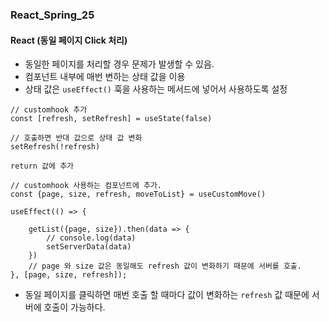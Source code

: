 ### React_Spring_25

#### React (동일 페이지 Click 처리)
- 동일한 페이지를 처리할 경우 문제가 발생할 수 있음.
- 컴포넌트 내부에 매번 변하는 상태 값을 이용
- 상태 값은 `useEffect()` 훅을 사용하는 메서드에 넣어서 사용하도록 설정
```
// customhook 추가
const [refresh, setRefresh] = useState(false)

// 호출하면 반대 값으로 상태 값 변화
setRefresh(!refresh)

return 값에 추가

// customhook 사용하는 컴포넌트에 추가.
const {page, size, refresh, moveToList} = useCustomMove()

useEffect(() => {

    getList({page, size}).then(data => {
        // console.log(data)
        setServerData(data)
    })
    // page 와 size 값은 동일해도 refresh 값이 변화하기 때문에 서버를 호출.
}, [page, size, refresh]);
```
- 동일 페이지를 클릭하면 매번 호출 할 때마다 값이 변화하는 `refresh` 값 때문에 서버에 호출이 가능하다.
